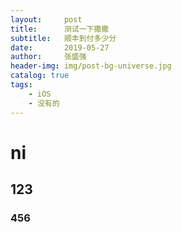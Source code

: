 ```yaml
---
layout:     post
title:      测试一下撒撒
subtitle:   顺丰到付多少分
date:       2019-05-27
author:     张盛强
header-img: img/post-bg-universe.jpg
catalog: true
tags:
    - iOS
    - 没有的
---
```


# ni
## 123
### 456
